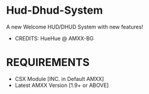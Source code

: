 # Hud-Dhud-System
A new Welcome HUD/DHUD System with new features!

- CREDITS:
HueHue @ AMXX-BG

# REQUIREMENTS

- CSX Module [INC. in Default AMXX]
- Latest AMXX Version [1.9+ or ABOVE]
